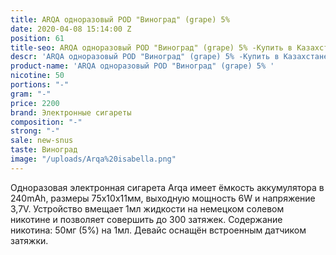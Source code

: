 ```yaml
---
title: ARQA одноразовый POD "Виноград" (grape) 5%
date: 2020-04-08 15:14:00 Z
position: 61
title-seo: ARQA одноразовый POD "Виноград" (grape) 5% -Купить в Казахстане
descr: 'ARQA одноразовый POD "Виноград" (grape) 5% -Купить в Казахстане '
product-name: 'ARQA одноразовый POD "Виноград" (grape) 5% '
nicotine: 50
portions: "-"
gram: "-"
price: 2200
brand: Электронные сигареты
composition: "-"
strong: "-"
sale: new-snus
taste: Виноград
image: "/uploads/Arqa%20isabella.png"
---
```


Одноразовая электронная сигарета Arqa имеет ёмкость аккумулятора в 240mAh, размеры 75х10х11мм, выходную мощность 6W и напряжение 3,7V. Устройство вмещает 1мл жидкости на немецком солевом никотине и позволяет совершить до 300 затяжек. Содержание никотина: 50мг (5%) на 1мл. Девайс оснащён встроенным датчиком затяжки.
